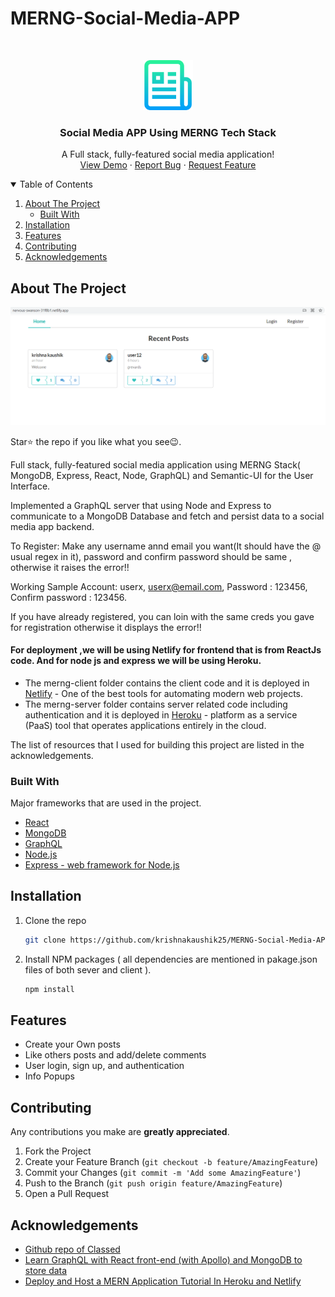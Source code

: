 # MERNG-Social-Media-APP


<!-- PROJECT LOGO -->
<br />
<p align="center">
  <a href="https://github.com/krishnakaushik25/MERNG-Social-Media-APP">
    <img src="images/logo.png" alt="Logo" width="80" height="80">
  </a>

  <h3 align="center">Social Media APP Using MERNG Tech Stack</h3>

  <p align="center">
    A Full stack, fully-featured social media application!
    <br />
    <a href="https://nervous-swanson-31f8b1.netlify.app/">View Demo</a>
    ·
    <a href="https://github.com/krishnakaushik25/MERNG-Social-Media-APP/issues">Report Bug</a>
    ·
    <a href="https://github.com/krishnakaushik25/MERNG-Social-Media-APP/issues">Request Feature</a>
  </p>
</p>



<!-- TABLE OF CONTENTS -->
<details open="open">
  <summary>Table of Contents</summary>
  <ol>
    <li>
      <a href="#about-the-project">About The Project</a>
      <ul>
        <li><a href="#built-with">Built With</a></li>
      </ul>
    </li>
    <li><a href="#installation">Installation</a></li>
    <li><a href="#Features">Features</a></li>
    <li><a href="#contributing">Contributing</a></li>
    <li><a href="#acknowledgements">Acknowledgements</a></li>
  </ol>
</details>



<!-- ABOUT THE PROJECT -->
## About The Project

[![Product Name Screen Shot][product-screenshot]](https://www.linkpicture.com/q/homepage.png)

Star⭐ the repo if you like what you see😉.

Full stack, fully-featured social media application using MERNG Stack( MongoDB, Express, React, Node, GraphQL) and Semantic-UI for the User Interface.  

Implemented a GraphQL server that using Node and Express to communicate to a MongoDB Database and fetch and persist data to a social media app backend.

To Register: Make any username annd email you want(It should have the @ usual regex in it), password and confirm password should be same , otherwise it raises the error!!

Working Sample Account: userx, userx@email.com, Password : 123456, Confirm password : 123456.

If you have already registered, you can loin with the same creds you gave for registration otherwise it displays the error!!

#### For deployment ,we will be using Netlify for frontend that is from ReactJs code. And for node js and express we will be using Heroku.

* The merng-client folder contains the client code and it is deployed in [Netlify](https://www.netlify.com/)  - One of the best tools for automating modern web projects.
* The merng-server folder contains server related code including authentication and it is deployed in [Heroku](https://www.heroku.com) - platform as a service (PaaS) tool that  operates applications entirely in the cloud.

The list of resources that I used for building this project are listed in the acknowledgements.

### Built With

Major frameworks that are used in the project.
* [React](https://reactjs.org/)
* [MongoDB](https://www.mongodb.com/)
* [GraphQL](https://graphql.org/)
* [Node.js](https://nodejs.org/en/)
* [Express - web framework for Node.js](https://expressjs.com/)



## Installation

1. Clone the repo
   ```sh
   git clone https://github.com/krishnakaushik25/MERNG-Social-Media-APP.git
   ```
2. Install NPM packages ( all dependencies are mentioned in pakage.json files of both sever and client ).
   ```sh
   npm install
   ```



<!-- USAGE EXAMPLES -->
## Features

- Create your Own posts
- Like others posts and add/delete comments 
- User login, sign up, and authentication
- Info Popups




<!-- CONTRIBUTING -->
## Contributing
Any contributions you make are **greatly appreciated**.

1. Fork the Project
2. Create your Feature Branch (`git checkout -b feature/AmazingFeature`)
3. Commit your Changes (`git commit -m 'Add some AmazingFeature'`)
4. Push to the Branch (`git push origin feature/AmazingFeature`)
5. Open a Pull Request


<!-- ACKNOWLEDGEMENTS -->
## Acknowledgements
* [Github repo of Classed](https://github.com/hidjou/classsed-graphql-mern-apollo)
* [Learn GraphQL with React front-end (with Apollo) and MongoDB to store data](https://www.youtube.com/watch?v=ed8SzALpx1Q)
* [Deploy and Host a MERN Application Tutorial In Heroku and Netlify](https://www.youtube.com/watch?v=Cx_qYwBM5W4)







<!-- MARKDOWN LINKS & IMAGES -->
<!-- https://www.markdownguide.org/basic-syntax/#reference-style-links -->
[product-screenshot]: images/homepage2.png
